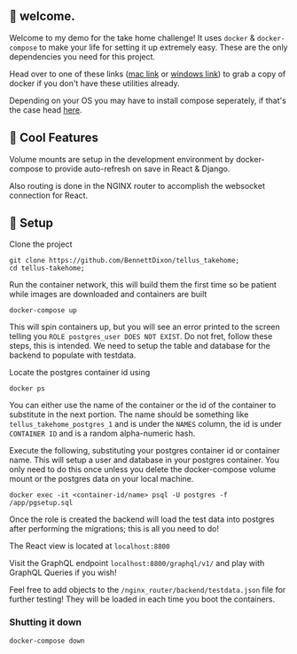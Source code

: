 ## :running: welcome.

Welcome to my demo for the take home challenge! It uses `docker` & `docker-compose` to make your life for setting it up extremely easy. These are the only dependencies you need for this project.

Head over to one of these links
([mac link](https://docs.docker.com/docker-for-mac/install/) or [windows link](https://docs.docker.com/docker-for-windows/install/)) to grab a copy of docker if you don't have these utilities already.

Depending on your OS you may have to install compose seperately, if that's the case head [here](https://docs.docker.com/compose/install/).

## :sparkler: Cool Features

Volume mounts are setup in the development environment by docker-compose to provide auto-refresh on save in React & Django.

Also routing is done in the NGINX router to accomplish the websocket connection for React.

## :wrench: Setup

Clone the project

```
git clone https://github.com/BennettDixon/tellus_takehome;
cd tellus-takehome;
```

Run the container network, this will build them the first time so be patient while images are downloaded and containers are built

```
docker-compose up
```

This will spin containers up, but you will see an error printed to the screen telling you `ROLE postgres_user DOES NOT EXIST`. Do not fret, follow these steps, this is intended. We need to setup the table and database for the backend to populate with testdata.

Locate the postgres container id using

```
docker ps
```

You can either use the name of the container or the id of the container to substitute in the next portion. The name should be something like `tellus_takehome_postgres_1` and is under the `NAMES` column, the id is under `CONTAINER ID` and is a random alpha-numeric hash.

Execute the following, substituting your postgres container id or container name. This will setup a user and database in your postgres container. You only need to do this once unless you delete the docker-compose volume mount or the postgres data on your local machine.

```
docker exec -it <container-id/name> psql -U postgres -f /app/pgsetup.sql
```

Once the role is created the backend will load the test data into postgres after performing the migrations; this is all you need to do!

The React view is located at `localhost:8800`

Visit the GraphQL endpoint `localhost:8800/graphql/v1/` and play with GraphQL Queries if you wish!

Feel free to add objects to the `/nginx_router/backend/testdata.json` file for further testing! They will be loaded in each time you boot the containers.

### Shutting it down

```
docker-compose down
```
